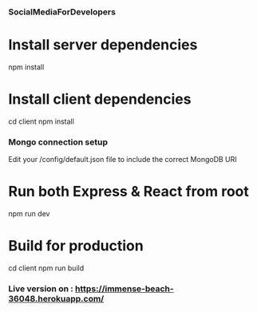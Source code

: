 ### SocialMediaForDevelopers

# Install server dependencies
npm install

# Install client dependencies
cd client
npm install

### Mongo connection setup

Edit your /config/default.json file to include the correct MongoDB URI 

# Run both Express & React from root
npm run dev

# Build for production
cd client
npm run build

### Live version on : https://immense-beach-36048.herokuapp.com/
